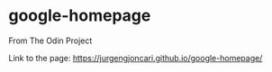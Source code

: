 # google-homepage
From The Odin Project

Link to the page: https://jurgengjoncari.github.io/google-homepage/
